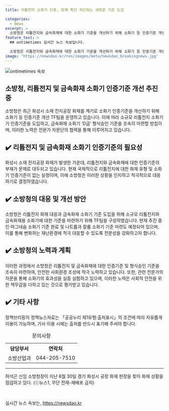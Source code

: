 ```yaml
---
title: 리튬전지 소화기 인증, 화재 확산 차단하는 새로운 기준 도입

categories:
  - News
excerpt: >
  소방청은 리튬전지와 금속화재에 대한 소화기 기준을 개선하기 위해 소화기 등 인증기준 개선 실무 TF팀을 운영하고 있습니다. 이에 소규모 리튬전지 소화기기 인증기준을 도입하고, 금속화재 소화기 ‘D급’ 형식승인 기준도 조속히 마련할 방침입니다. 이에 대한 인증기준을 조속히 마련해 전문성을 강화하겠다고 밝혔습니다.
feature_text: >
  ## ontimetimes 실시간 뉴스 속보입니다.

  소방청은 리튬전지와 금속화재에 대한 소화기 기준을 개선하기 위해 소화기 등 인증기준 개선 실무 TF팀을 운영하고 있습니다. 이에 소규모 리튬전지 소화기기 인증기준을 도입하고, 금속화재 소화기 ‘D급’ 형식승인 기준도 조속히 마련할 방침입니다. 이에 대한 인증기준을 조속히 마련해 전문성을 강화하겠다고 밝혔습니다.
image: 'https://newsdao.kr/res/images/meta/newsdao_breakingnews.jpg'
---
```


<p><img src="https://newsdao.kr/res/images/meta/newsdao_breakingnews.jpg" alt="ontimetimes 속보" /></p>

<h2>소방청, 리튬전지 및 금속화재 소화기 인증기준 개선 추진 중</h2>

<p data-ke-size="size16">소방청은 최근 화성시 소재 전지공장 화재를 계기로 소화기 인증기준을 개선하기 위해 소화기 등 인증기준 개선 TF팀을 운영하고 있습니다. 이에 따라 소규모 리튬전지 소화기기 인증기준을 도입하고, 금속화재 소화기 ‘D급’ 형식승인 기준을 조속히 마련할 방침이며, 이러한 노력은 전문가 자문단의 협력을 통해 이루어지고 있습니다.</p>

<h2>✔️ 리튬전지 및 금속화재 소화기 인증기준의 필요성</h2>

<p data-ke-size="size16">화성시 소재 전지공장 화재가 발생한 가운데, 리튬전지와 금속화재에 대한 인증기준의 부재가 문제로 대두되고 있습니다. 현재 국제적으로 리튬전지에 대한 화재 유형 및 소화기 인증기준이 없는 실정이며, 이에 소방청은 이러한 상황을 인지하고 적극적으로 대응하기로 결정하였습니다.</p>

<h2>✔️ 소방청의 대응 및 개선 방안</h2>

<p data-ke-size="size16">소방청은 리튬전지 화재 대응과 금속화재 소화기 기준 도입을 위해 소규모 리튬전지와 금속화재용 소화기에 대한 기준을 마련하기 위해 TF팀을 구성하였습니다. 현재 추진 중인 마그네슘 소화기 기준 완료 및 나트륨과 칼륨 소화기 기준 마련도 예정되어 있으며, 이를 통해 변화하는 재난환경에 적극 대응할 수 있도록 전문성을 강화하고자 합니다.</p>

<h2>✔️ 소방청의 노력과 계획</h2>

<p data-ke-size="size16">이러한 과정에서 소방청은 리튬전지 및 금속화재에 대한 인증기준 및 형식승인 기준을 조속히 마련하여, 안전한 사회환경 조성에 적극 노력하고 있습니다. 또한, 관련 전문가의 자문을 통해 소화기의 효과성을 실증 실험하고 있으며, 이러한 노력은 사회적 안전을 위한 책무감을 다하고 있는 것으로 평가받고 있습니다.</p>

<h2>✔️ 기타 사항</h2>

<p data-ke-size="size16">정책브리핑의 정책뉴스자료는 「공공누리 제1유형:출처표시」의 조건에 따라 자유롭게 이용이 가능하며, 기사 이용 시에는 출처를 반드시 표기해 주셔야 합니다.</p>

<table>
  <caption>문의사항</caption>
  <tr>
    <th>담당부서</th>
    <th>연락처</th>
  </tr>
  <tr>
    <td>소방산업과</td>
    <td>044-205-7510</td>
  </tr>
</table>

<hr>

<p data-ke-size="size16">허석곤 신임 소방청장이 지난 6월 30일 경기 화성시 공장 화재 현장을 찾아 화재 상황을 점검하고 있다. (ⓒ뉴스1, 무단 전재-재배포 금지)</p>

<p data-ke-size="size16">&nbsp;</p>
실시간 뉴스 속보는, <a href="https://newsdao.kr" rel="dofollow">https://newsdao.kr</a>


